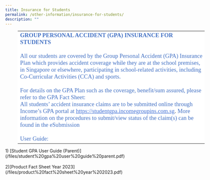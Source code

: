 ```yaml
---
title: Insurance for Students
permalink: /other-information/insurance-for-students/
description: ""
---
```

<table style="color: rgb(34, 34, 34); font-family: Calibri; font-size: 14.6667px; font-style: normal; font-variant-ligatures: normal; font-variant-caps: normal; font-weight: 400; letter-spacing: normal; orphans: 2; text-align: start; text-transform: none; white-space: normal; widows: 2; word-spacing: 0px; -webkit-text-stroke-width: 0px; background-color: rgb(255, 255, 255); text-decoration-thickness: initial; text-decoration-style: initial; text-decoration-color: initial; width: 448.6pt; margin-left: 30.2pt;" width="747"><colgroup><col style="width: 448.6pt;" width="747"></colgroup><tbody><tr><td style="margin: 2pt 0px 0px;"><font color="#4472C4" size="4" face="Calibri"><span style="font-size: 14pt;"><b>GROUP PERSONAL ACCIDENT (GPA) INSURANCE FOR STUDENTS</b><div><font face="Times New Roman">&nbsp;</font></div><div><font face="Calibri">All our students are covered by the Group Personal Accident (GPA) Insurance Plan which provides accident coverage while they are at the school premises, in Singapore or elsewhere, participating in school-related activities, including Co-Curricular Activities (CCA) and sports.</font></div><div><font face="Times New Roman">&nbsp;</font></div><div><font face="Calibri">For details on the GPA Plan such as the coverage, benefit/sum assured, please refer to the GPA Fact Sheet:</font></div><div><font color="#484848" face="Times New Roman"></font></div><div><font face="Calibri">All students’ accident insurance claims are to be submitted online through Income’s GPA portal at <a style="color: rgb(17, 85, 204);" data-saferedirecturl="https://www.google.com/url?q=https://studentgpa.incomegroupins.com.sg/&amp;source=gmail&amp;ust=1680659514350000&amp;usg=AOvVaw2P-tR9pHGVxTcSBxyAcgvR" target="_blank" href="https://studentgpa.incomegroupins.com.sg/"><font color="#4372D6"><u>https://studentgpa.incomegroupins.com.sg</u></font></a><font color="#484848">.<span>&nbsp;</span></font>More information on the procedures to submit/view status of the claim(s) can be found in the eSubmission <br><br>User Guide:<br></font></div></span></font></td></tr></tbody></table>     1) [Student GPA User Guide (Parent)](/files/student%20gpa%20user%20guide%20parent.pdf) <br><br>
2)[Product Fact Sheet Year 2023](/files/product%20fact%20sheet%20year%202023.pdf)